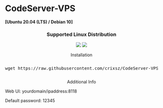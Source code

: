 # CodeServer-VPS
**[Ubuntu 20.04 (LTS) / Debian 10]**
<h3 align="center">Supported Linux Distribution</h3>
<p align="center">
  <a><img src="https://img.shields.io/badge/Support-Ubuntu-red.svg"></a>
  <a><img src="https://img.shields.io/badge/Support-Debian-red.svg"></a>
  
</p>
<p align="center"><bold>Installation</bold></p>
<pre><p>wget https://raw.githubusercontent.com/crixsz/CodeServer-VPS/main/code-server.sh && chmod +x code-server.sh && ./code-server.sh<p></pre>
<p align="center"><bold>Additional Info</bold></p>
<p><bold>Web UI: yourdomain/ipaddress:8118</bold></p>
<p><bold>Default password: 12345</bold></p>
